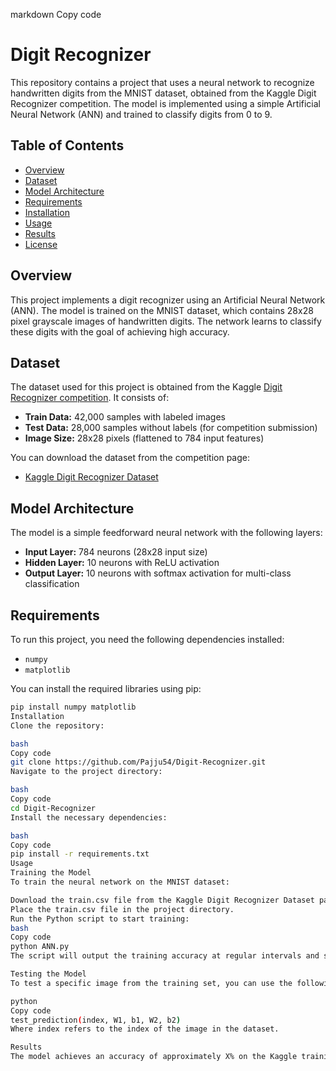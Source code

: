markdown
Copy code
# Digit Recognizer

This repository contains a project that uses a neural network to recognize handwritten digits from the MNIST dataset, obtained from the Kaggle Digit Recognizer competition. The model is implemented using a simple Artificial Neural Network (ANN) and trained to classify digits from 0 to 9.

## Table of Contents
- [Overview](#overview)
- [Dataset](#dataset)
- [Model Architecture](#model-architecture)
- [Requirements](#requirements)
- [Installation](#installation)
- [Usage](#usage)
- [Results](#results)
- [License](#license)

## Overview
This project implements a digit recognizer using an Artificial Neural Network (ANN). The model is trained on the MNIST dataset, which contains 28x28 pixel grayscale images of handwritten digits. The network learns to classify these digits with the goal of achieving high accuracy.

## Dataset
The dataset used for this project is obtained from the Kaggle [Digit Recognizer competition](https://www.kaggle.com/c/digit-recognizer/data). It consists of:
- **Train Data:** 42,000 samples with labeled images
- **Test Data:** 28,000 samples without labels (for competition submission)
- **Image Size:** 28x28 pixels (flattened to 784 input features)

You can download the dataset from the competition page:
- [Kaggle Digit Recognizer Dataset](https://www.kaggle.com/c/digit-recognizer/data)

## Model Architecture
The model is a simple feedforward neural network with the following layers:
- **Input Layer:** 784 neurons (28x28 input size)
- **Hidden Layer:** 10 neurons with ReLU activation
- **Output Layer:** 10 neurons with softmax activation for multi-class classification

## Requirements
To run this project, you need the following dependencies installed:

- `numpy`
- `matplotlib`

You can install the required libraries using pip:

```bash
pip install numpy matplotlib
Installation
Clone the repository:

bash
Copy code
git clone https://github.com/Pajju54/Digit-Recognizer.git
Navigate to the project directory:

bash
Copy code
cd Digit-Recognizer
Install the necessary dependencies:

bash
Copy code
pip install -r requirements.txt
Usage
Training the Model
To train the neural network on the MNIST dataset:

Download the train.csv file from the Kaggle Digit Recognizer Dataset page.
Place the train.csv file in the project directory.
Run the Python script to start training:
bash
Copy code
python ANN.py
The script will output the training accuracy at regular intervals and save the trained weights.

Testing the Model
To test a specific image from the training set, you can use the following command:

python
Copy code
test_prediction(index, W1, b1, W2, b2)
Where index refers to the index of the image in the dataset.

Results
The model achieves an accuracy of approximately X% on the Kaggle training data after Y iterations. [Include actual results after running the model].

